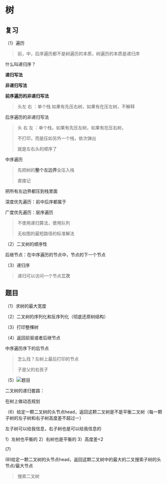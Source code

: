 # 树

## 复习

（1）遍历

> 前，中，后序遍历都不是树遍历的本质，树遍历的本质是递归序

什么叫递归序？







**递归写法**

**非递归写法**

**前序遍历的非递归写法**

> 头左 右 ：单个栈 如果有先压右树，如果有在压左树，不解释

后序遍历的非递归写法

> 头 右 左 ：单个栈，如果有先压左树，如果有在压右树，
>
> 不打印，而是压如另外一个栈，依次弹出
>
> 就是左右头的顺序了

中序遍历

> 先把树的**整个左边界**全压入栈
>
> 直接记

把所有左边界都压到栈里面



深度优先遍历：前中后序都属于

广度优先遍历：层序遍历

> 不使用递归算法，使用队列
>
> 无权图的最短路径的标准解法 

（2）二叉树的顺序性

后继节点：在中序遍历的节点中，节点的下一个节点

（3）递归序

> 递归可以访问一个节点**三次**



## 题目

（1）求树的最大宽度

（2）二叉树的序列化和反序列化（彻底还原树结构）

（3）打印整棵树

（4）返回前驱或者后继节点

中序遍历序下的后节点

> 怎么找？左树上最后打印的节点
>
> 子是父的右孩子

（5）![题目](https://kaikaimd.oss-cn-beijing.aliyuncs.com/md/题目.png)





二叉树的递归套路：

在树上做动态规划

（6）给定一颗二叉树的头节点head，返回这颗二叉树是不是平衡二叉树（每一颗子树的左子树和右子树高度差不超过一）

左子树可以给我信息，右子树也是可以给我信息的



1）左树也平衡的 2）右树也是平衡的 3）高度差<2





(7)

(8)给定一颗二叉树的头节点head，返回这颗二叉树中的最大的二叉搜索子树的头节点/最大节点

> 搜索二叉树



